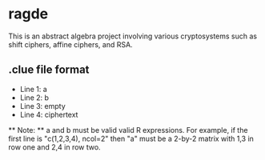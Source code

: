 # ragde
This is an abstract algebra project involving various cryptosystems such as shift ciphers, affine ciphers, and RSA.

## .clue file format

+ Line 1: a
+ Line 2: b
+ Line 3: empty
+ Line 4: ciphertext

** Note: ** a and b must be valid valid R expressions. For example, if the first line is "c(1,2,3,4), ncol=2" then "a" must be a 2-by-2 matrix with 1,3 in row one and 2,4 in row two.
